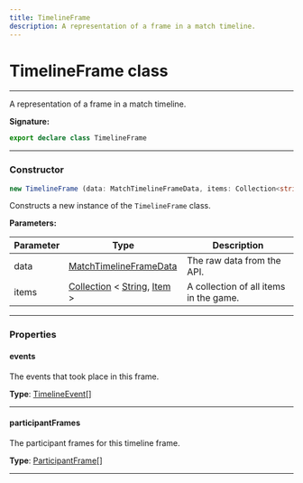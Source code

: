 ```yaml
---
title: TimelineFrame
description: A representation of a frame in a match timeline.
---
```


# TimelineFrame class

---

A representation of a frame in a match timeline.

**Signature:**

```ts
export declare class TimelineFrame 
```

---

### Constructor

```ts
new TimelineFrame (data: MatchTimelineFrameData, items: Collection<string, Item>)
```

Constructs a new instance of the `TimelineFrame` class.

**Parameters:**

| Parameter | Type | Description |
| --------- | ---- | ----------- |
| data | [MatchTimelineFrameData](/api/interfaces/matchtimelineframedata) | The raw data from the API. |
| items | [Collection](https://discord.js.org/#/docs/collection/stable/class/Collection) \< [String](https://developer.mozilla.org/en-US/docs/Web/JavaScript/Reference/Global_Objects/String), [Item](/api/classes/item) \> | A collection of all items in the game. |
---

### Properties

#### events

The events that took place in this frame.



**Type**: [TimelineEvent](/api/classes/timelineevent)[]

---

#### participantFrames

The participant frames for this timeline frame.



**Type**: [ParticipantFrame](/api/classes/participantframe)[]

---


